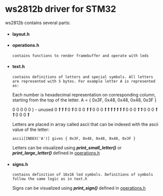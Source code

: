# ws2812b driver for STM32

ws2812b contains several parts:
  - #### layout.h
  - #### operations.h
        contains functions to render framebuffer and operate with leds
  - #### text.h
        contains definitions of letters and special symbols. All letters are represented with 5 bytes. For example letter A is represented as:
    Each number is hexadecimal representation on corresponding column, starting from the top of the letter.
    A = { 0x3F, 0x48, 0x48, 0x48, 0x3F }
    
    0 0 0 0 0  } - unused
    0 ***1*** ***1*** ***1*** 0
    ***1*** 0 0 0 ***1***
    ***1*** 0 0 0 ***1***
    ***1*** ***1*** ***1*** ***1*** ***1***
    ***1*** 0 0 0 ***1***
    ***1*** 0 0 0 ***1***
    ***1*** 0 0 0 ***1***

    Letters are placed in array called ascii that can be indexed with the       ascii value of the letter:
    ```
    ascii[INDEX('A')] gives { 0x3F, 0x48, 0x48, 0x48, 0x3F }
    ```
    Letters can be visualized using ***print_small_letter()*** or ***print_large_letter()*** defined in [operations.h](operations.h)

  - #### signs.h
        contains definition of 16x16 led symbols. Definitions of symbols follow the same logic as in text.h

    Signs can be visualized using ***print_sign()*** defined in [operations.h](operations.h)
